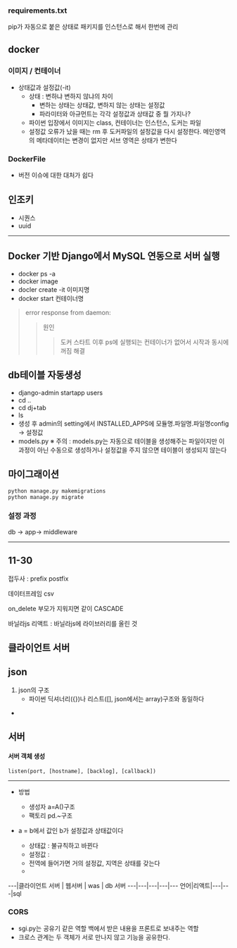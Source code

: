 ### requirements.txt
pip가 자동으로 붙은 상태로 패키지를 인스턴스로 해서 한번에 관리 

## docker
### 이미지 / 컨테이너
  - 상태값과 설정값(-it)
    - 상태 : 변하냐 변하지 않냐의 차이
      - 변하는 상태는 상태값, 변하지 않는 상태는 설정값
      - 파라미터와 아규먼트는 각각 설정값과 상태값 중 뭘 가지나?
    - 파이썬 입장에서 이미지는 class, 컨테이너는 인스턴스, 도커는 파일
    - 설정값 오류가 났을 때는 rm 후 도커파일의 설정값을 다시 설정한다. 
  메인영역의 메타데이터는 변경이 없지만 서브 영역은 상태가 변한다

### DockerFile
- 버전 이슈에 대한 대처가 쉽다

## 인조키
- 시퀀스
- uuid
---
## Docker 기반 Django에서 MySQL 연동으로 서버 실행
- docker ps -a
- docker image
- docler create -it 이미지명
- docker start 컨테이너명
> error response from daemon:
>> 원인 
>>>  도커 스타트 이후 ps에 실행되는 컨테이너가 없어서 시작과 동시에 꺼짐
>> 해결
>>>
## db테이블 자동생성
- django-admin startapp users
- cd ..
- cd dj+tab
- ls
- 생성 후 admin의 setting에서 INSTALLED_APPS에 모듈명.파일명.파일명config -> 설정값
- models.py
※ 주의 : models.py는 자동으로 테이블을 생성해주는 파일이지만 이 과정이 아닌 수동으로 생성하거나 설정값을 주지 않으면 테이블이 생성되지 않는다


## 마이그래이션
    python manage.py makemigrations
    python manage.py migrate
### 설정 과정   
db -> app-> middleware

---
## 11-30
접두사 : prefix
postfix

데이터프레임  csv 

on_delete 부모가 지워지면 같이
CASCADE

바닐라js
리액트 : 바닐라js에 라이브러리를 올린 것

## 클라이언트 서버

## json
1. json의 구조 
   - 파이썬 딕셔너리({})나 리스트([], json에서는 array)구조와 동일하다
- 

## 서버
#### 서버 객체 생성
    listen(port, [hostname], [backlog], [callback])

---
- 방법
  - 생성자 a=A()구조
  - 팩토리 pd.~구조

- a = b에서 값인 b가 설정값과 상태값이다  
  - 상태값 : 불규칙하고 바뀐다
  - 설정값 : 
  - 전역에 들어가면 거의 설정값, 지역은 상태를 갖는다
  -
<div>
---|클라이언트 서버 | 웹서버 | was | db 서버
---|---|---|---|---
언어|리액트|---|---|sql
</div>

### CORS
- sgi.py는 공유기 같은 역할 백에서 받은 내용을 프론트로 보내주는 역할
- 크로스 관계는 두 객체가 서로 만나지 않고 기능을 공유한다.
